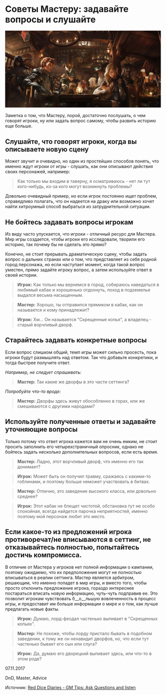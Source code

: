 # Советы Мастеру: задавайте вопросы и слушайте

![](archive/img/articles/DM_tips_Ask_and_Listen.jpg)

Заметка о том, что Мастеру, порой, достаточно послушать, о чем говорят игроки, ну или задать вопрос самому, чтобы развить историю еще больше.

## Слушайте, что говорят игроки, когда вы описываете новую сцену

Может звучит и очевидно, но один из простейших способов понять, что именно ждут игроки от игры - слушать, как они описывают действия своих персонажей, например:

> Как только мы входим в таверну, я осматриваюсь - нет ли тут кого-нибудь, из-за кого могут возникнуть проблемы?

Довольно очевидный пример, но если игрок постоянно ищет проблем, справедливо полагать, что он надеется на драку или возможно хочет найти хитроумный способ выбраться из затруднительной ситуации.

## Не бойтесь задавать вопросы игрокам

Из виду часто упускается, что игроки - отличный ресурс для Мастера. Мир игры создается, чтобы игроки его исследовали, творили его историю, так почему бы не сделать это прямо?

Конечно, не стоит прерывать драматическую сцену, чтобы задать вопрос о дальних странах или о том, что представляет из себя родной город персонажа, но если наступает момент, когда такой вопрос уместен, прямо задайте игроку вопрос, а затем используйте ответ в своей истории.

> __Игрок:__ Как только мы вернемся в город,  собираюсь наведаться в любимый кабак и хорошенько отдохнуть, поход в подземелье выдался весьма насыщенным.  

> __Мастер:__ Хорошо, ты отправился прямиком в кабак, как он называется и кому принадлежит?  

> __Игрок:__ Хм... Он называется "Скрещенные копья", а владелец - старый ворчливый дворф.  

## Старайтесь задавать конкретные вопросы
Если вопрос слишком общий, темп игры может сильно просесть, пока игроки будут размышлять над ответом. Так что добавьте конкретики, и тогда быстрее получите ответ.

_Например, не следует спрашивать:_  
>  __Мастер:__ Так какие же дворфы в это части сеттинга?

_Попробуйте что-то вроде:_  
>  __Мастер:__ Дворфы здесь живут обособленно в горах, или же смешиваются с другими народами?

## Используйте полученные ответы и задавайте уточняющие вопросы

Только потому что ответ игрока кажется вам не очень емким, не стоит просить заполнить его четырехстраничный опросник, однако не бойтесь задать несколько дополнительных вопросов, если есть время.

>  __Мастер:__ Ладно, этот ворчливый дворф, что именно его так донимает?  

>  __Игрок:__ Может быть он получил травму, сражаясь с какими-то гоблинами, и поэтому больше неможет участвовать в битвах.  

>  __Мастер:__ Отлично, это заведение высокого класса, или довольно среднее?  

>  __Игрок:__ Этот кабак не блещет чистотой, обстановка тут не особо спокойная, всегда найдется парочка неприятностей, именно поэтому мой персонаж любит это место.

## Если какое-то из предложений игрока противоречат/не вписываются в сеттинг, не отказывайтесь полностью, попытайтесь достичь компромисса.

В отличие от Мастера у игроков нет полной информации о кампании, поэтому ожидаемо, что их предположения могут не полностью вписываться в реалии сеттинга. Мастер является арбитром, решающим, что именно попадет в мир игры, и вместо того, чтобы просто отклонить предложение игрока, гораздо интереснее постараться вписать новую информацию, чуть-чуть подправив ее. Это позволит игрокам чувствовать б__о__льшую вовлеченность в процесс игры, и предоставит им больше информации о мире и о том, как лучше предлагать новые факты.

>  __Игрок:__ Думаю, лорд-феодал частенько выпивает в "Скрещенных копьях".  

>  __Мастер:__ Не похоже, чтобы лорду пристало бывать в подобном заведении, к тому же он ненавидит дворфов, но, что если тут частенько бывает его сын или слуга? 
 
>  __Игрок:__ Да, думаю его дворецкий выпивает здесь, или что-то в этом роде?


<p class='date noRedString'>07.11.2017</p>
<p class='hashtags'>DnD, Master, Advice</p>
<p class='noRedString'>Источник: <a href='http://reddicediaries.com/gm-tips/gm-tips-ask-questions-and-listen/'>Red Dice Diaries - GM Tips: Ask Questions and listen</a></p>
